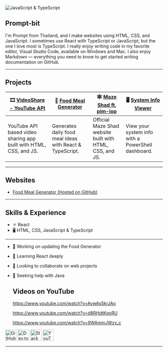 ![JavaScript & TypeScript](https://yt3.googleusercontent.com/7nXINKEaZh9mvXE2uf_UsRVQIHf-_Ejw4Q0hnFxy2xVaV2huNnyg_8agw5MG_4_q8F--BCm1=w2276-fcrop64=1,00005a57ffffa5a8-k-c0xffffffff-no-nd-rj)

## Prompt-bit

I'm Prompt from Thailand, and I make websites using HTML, CSS, and JavaScript. I sometimes use React with TypeScript or JavaScript, but the one I love most is TypeScript. I really enjoy writing code in my favorite editor, Visual Studio Code, available on Windows and Mac. I also enjoy Markdown — everything you need to know to get started writing documentation on GitHub.

---

## Projects

| 🎞️ [VideoShare - YouTube API](https://github.com/Prompt-bit/videoshare) | 🍉 [Food Meal Generator](https://prompt-bit.github.io/food-picker) | 🕸️ [Maze Shad ft. pim-iop](https://github.com/Prompt-bit/maze-shad) | 🖥️ [System Info Viewer](https://github.com/Prompt-bit/System-Info-Viewer) |
|---|---|---|---|
| YouTube API based video sharing app built with HTML, CSS, and JS. | Generates daily food meal ideas with React & TypeScript. | Official Maze Shad website built with HTML, CSS, and JS. | View your system info with a PowerShell dashboard. |

---

## Websites

* [Food Meal Generator (Hosted on GitHub)](https://prompt-bit.github.io/food-picker/)

---

## Skills & Experience

* ⚛️ React  
* 🖥️ HTML, CSS, JavaScript & TypeScript  

---

- 🔭 Working on updating the Food Generator  
- 🌱 Learning React deeply  
- 👯 Looking to collaborate on web projects  
- 🤔 Seeking help with Java

  ## Videos on YouTube
  https://www.youtube.com/watch?v=AywAs5krJAo
  
  https://www.youtube.com/watch?v=d8RHdtKgoRU
  
  https://www.youtube.com/watch?v=9WAmmJWzy_c


[<img src="https://cdn.jsdelivr.net/npm/simple-icons@3.0.1/icons/github.svg" alt="GitHub" height="36"/>](https://github.com/Prompt-bit)  [<img src="https://cdn.jsdelivr.net/npm/simple-icons@3.0.1/icons/dev-dot-to.svg" alt="Dev.to" height="36"/>](https://dev.to/ppprompt)  [<img src="https://cdn.jsdelivr.net/npm/simple-icons@3.0.1/icons/stackoverflow.svg" alt="Stack Overflow" height="36"/>](https://stackoverflow.com/users/28432190)  [<img src="https://cdn.jsdelivr.net/npm/simple-icons@3.0.1/icons/youtube.svg" alt="YouTube" height="36"/>](https://www.youtube.com/channel/UCxlmYCY3eH-8FjLt0olr-Og)

---


